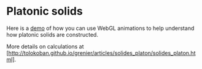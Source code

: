 # Platonic solids

Here is a [demo](http://tolokoban.github.io/demo-platonic-solid) of how you can use WebGL animations to help understand how platonic solids are constructed.

More details on calculations at [http://tolokoban.github.io/grenier/articles/solides_platon/solides_platon.html].
